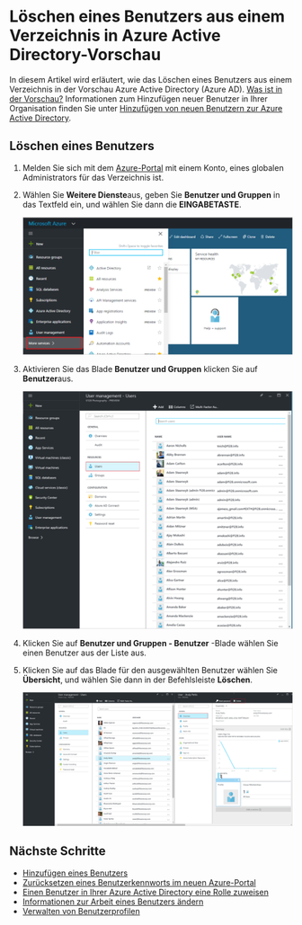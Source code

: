 <properties
    pageTitle="Löschen eines Benutzers aus einem Verzeichnis in Azure Active Directory-Vorschau | Microsoft Azure"
    description="Erläutert, wie Sie einem Benutzer und alle zugehörigen Informationen aus Azure Active Directory löschen"
    services="active-directory"
    documentationCenter=""
    authors="curtand"
    manager="femila"
    editor=""/>

<tags
    ms.service="active-directory"
    ms.workload="identity"
    ms.tgt_pltfrm="na"
    ms.devlang="na"
    ms.topic="article"
    ms.date="09/12/2016"
    ms.author="curtand"/>

# <a name="delete-a-user-from-a-directory-in-azure-active-directory-preview"></a>Löschen eines Benutzers aus einem Verzeichnis in Azure Active Directory-Vorschau

In diesem Artikel wird erläutert, wie das Löschen eines Benutzers aus einem Verzeichnis in der Vorschau Azure Active Directory (Azure AD). [Was ist in der Vorschau?](active-directory-preview-explainer.md) Informationen zum Hinzufügen neuer Benutzer in Ihrer Organisation finden Sie unter [Hinzufügen von neuen Benutzern zur Azure Active Directory](active-directory-users-create-azure-portal.md).

## <a name="delete-a-user"></a>Löschen eines Benutzers

1.  Melden Sie sich mit dem [Azure-Portal](https://portal.azure.com) mit einem Konto, eines globalen Administrators für das Verzeichnis ist.

2.  Wählen Sie **Weitere Dienste**aus, geben Sie **Benutzer und Gruppen** in das Textfeld ein, und wählen Sie dann die **EINGABETASTE**.

    ![Öffnende Benutzermanagement](./media/active-directory-users-delete-user-azure-portal/create-users-user-management.png)

3.  Aktivieren Sie das Blade **Benutzer und Gruppen** klicken Sie auf **Benutzer**aus.

    ![Öffnen das Blade Benutzer](./media/active-directory-users-delete-user-azure-portal/create-users-open-users-blade.png)

4. Klicken Sie auf **Benutzer und Gruppen - Benutzer** -Blade wählen Sie einen Benutzer aus der Liste aus.

5. Klicken Sie auf das Blade für den ausgewählten Benutzer wählen Sie **Übersicht**, und wählen Sie dann in der Befehlsleiste **Löschen**.

    ![Auswählen des Befehls löschen](./media/active-directory-users-delete-user-azure-portal/create-users-delete-command.png)


## <a name="whats-next"></a>Nächste Schritte

- [Hinzufügen eines Benutzers](active-directory-users-create-azure-portal.md)
- [Zurücksetzen eines Benutzerkennworts im neuen Azure-Portal](active-directory-users-reset-password-azure-portal.md)
- [Einen Benutzer in Ihrer Azure Active Directory eine Rolle zuweisen](active-directory-users-assign-role-azure-portal.md)
- [Informationen zur Arbeit eines Benutzers ändern](active-directory-users-work-info-azure-portal.md)
- [Verwalten von Benutzerprofilen](active-directory-users-profile-azure-portal.md)
